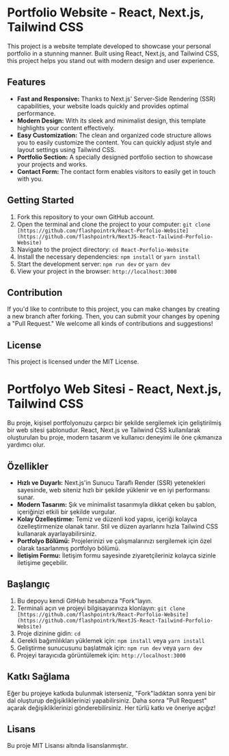 # Portfolio Website - React, Next.js, Tailwind CSS

This project is a website template developed to showcase your personal portfolio in a stunning manner. Built using React, Next.js, and Tailwind CSS, this project helps you stand out with modern design and user experience.

## Features

- **Fast and Responsive:** Thanks to Next.js' Server-Side Rendering (SSR) capabilities, your website loads quickly and provides optimal performance.
- **Modern Design:** With its sleek and minimalist design, this template highlights your content effectively.
- **Easy Customization:** The clean and organized code structure allows you to easily customize the content. You can quickly adjust style and layout settings using Tailwind CSS.
- **Portfolio Section:** A specially designed portfolio section to showcase your projects and works.
- **Contact Form:** The contact form enables visitors to easily get in touch with you.

## Getting Started

1. Fork this repository to your own GitHub account.
2. Open the terminal and clone the project to your computer: `git clone [https://github.com/flashpointrk/React-Porfolio-Website](https://github.com/flashpointrk/NextJS-React-Tailwind-Porfolio-Website)`
3. Navigate to the project directory: `cd React-Porfolio-Website`
4. Install the necessary dependencies: `npm install` or `yarn install`
5. Start the development server: `npm run dev` or `yarn dev`
6. View your project in the browser: `http://localhost:3000`

## Contribution

If you'd like to contribute to this project, you can make changes by creating a new branch after forking. Then, you can submit your changes by opening a "Pull Request." We welcome all kinds of contributions and suggestions!

## License

This project is licensed under the MIT License. 


# Portfolyo Web Sitesi - React, Next.js, Tailwind CSS

Bu proje, kişisel portfolyonuzu çarpıcı bir şekilde sergilemek için geliştirilmiş bir web sitesi şablonudur. React, Next.js ve Tailwind CSS kullanılarak oluşturulan bu proje, modern tasarım ve kullanıcı deneyimi ile öne çıkmanıza yardımcı olur.

## Özellikler

- **Hızlı ve Duyarlı:** Next.js'in Sunucu Taraflı Render (SSR) yetenekleri sayesinde, web siteniz hızlı bir şekilde yüklenir ve en iyi performansı sunar.
- **Modern Tasarım:** Şık ve minimalist tasarımıyla dikkat çeken bu şablon, içeriğinizi etkili bir şekilde vurgular.
- **Kolay Özelleştirme:** Temiz ve düzenli kod yapısı, içeriği kolayca özelleştirmenize olanak tanır. Stil ve düzen ayarlarını hızla Tailwind CSS kullanarak ayarlayabilirsiniz.
- **Portfolyo Bölümü:** Projelerinizi ve çalışmalarınızı sergilemek için özel olarak tasarlanmış portfolyo bölümü.
- **İletişim Formu:** İletişim formu sayesinde ziyaretçileriniz kolayca sizinle iletişime geçebilir.

## Başlangıç

1. Bu depoyu kendi GitHub hesabınıza "Fork"layın.
2. Terminali açın ve projeyi bilgisayarınıza klonlayın: `git clone [https://github.com/flashpointrk/React-Porfolio-Website](https://github.com/flashpointrk/NextJS-React-Tailwind-Porfolio-Website)`
3. Proje dizinine gidin: `cd`
4. Gerekli bağımlılıkları yüklemek için: `npm install` veya `yarn install`
5. Geliştirme sunucusunu başlatmak için: `npm run dev` veya `yarn dev`
6. Projeyi tarayıcıda görüntülemek için: `http://localhost:3000`

## Katkı Sağlama

Eğer bu projeye katkıda bulunmak isterseniz, "Fork"ladıktan sonra yeni bir dal oluşturup değişikliklerinizi yapabilirsiniz. Daha sonra "Pull Request" açarak değişikliklerinizi gönderebilirsiniz. Her türlü katkı ve öneriye açığız!

## Lisans

Bu proje MIT Lisansı altında lisanslanmıştır.
